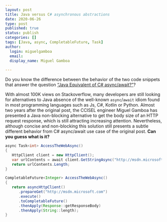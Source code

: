 ```yaml
---
layout: post
title: Java versus C# asynchronous abstractions
date: 2020-06-26
type: post
published: true
status: publish
categories: []
tags: [Java, async, CompletableFuture, Task]
author:
  login: miguelgamboa
  email: 
  display_name: Miguel Gamboa
  
---
```


Do you know the difference between the behavior of the two code snippets that
answer the question
[“Java Equivalent of C# async/await?”](https://stackoverflow.com/q/16539245/1140754)?

With almost 100K views on Stackoverflow, many developers are still looking for
alternatives to Java absence of the well-known `async`/`await` idiom found in most
programming languages such as Js, C#, Kotlin or Python. 
Almost two years after the original post, the CCISEL engineer Miguel Gamboa has
presented a Java non-blocking alternative to get the body size of an HTTP
request response, which is still attracting increasing attention.
Nevertheless, although concise and non-blocking this solution still presents a
subtle different behavior from C# async/await use case of the original post.
**Can you guess what is it?**

```csharp
async Task<int> AccessTheWebAsync()
{ 
   HttpClient client = new HttpClient();
   var urlContents = await client.GetStringAsync("http://msdn.microsoft.com");
   return urlContents.Length;
}
```

```java
CompletableFuture<Integer> AccessTheWebAsync()
{
   return asyncHttpClient()
      .prepareGet("http://msdn.microsoft.com")
      .execute()
      .toCompletableFuture()
      .thenApply(Response::getResponseBody)
      .thenApply(String::length);
}
```